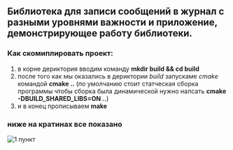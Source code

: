 ## Библиотека для записи сообщений в журнал с разными уровнями важности и приложение, демонстрирующее работу библиотеки. 


### Как скомиплировать проект:

1. в корне дериктория вводим команду **mkdir build && cd build**
2. после того как мы оказались в дериктории *build* запускаме *cmake* командой **cmake ..** (по умолчанию стоит статческая сборка программы чтобы cборка была динамической нужно напсать **cmake -DBUILD_SHARED_LIBS=ON ..**)
3. и в конец прописываем **make**

### ниже на кратинах все показано
![1 пункт](images)
